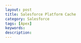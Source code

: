 ```yaml
---
layout: post
title: Salesforce Platform Cache
category: Salesforce
tags: [Apex] 
keywords: 
description: 
---
```

